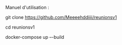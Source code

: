 Manuel d'utilisation :

git clone https://github.com/Meeeehddiiii/reunionsv1

cd reunionsv1

docker-compose up –-build
